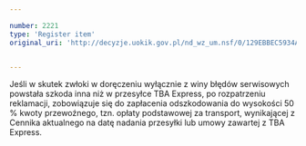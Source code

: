```yaml
---

number: 2221
type: 'Register item'
original_uri: 'http://decyzje.uokik.gov.pl/nd_wz_um.nsf/0/129EBBEC5934A07CC1257847003D93AE?OpenDocument'


---
```


Jeśli w skutek zwłoki w doręczeniu wyłącznie z winy błędów serwisowych powstała szkoda inna niż w przesyłce TBA Express, po rozpatrzeniu reklamacji, zobowiązuje się do zapłacenia odszkodowania do wysokości 50 % kwoty przewoźnego, tzn. opłaty podstawowej za transport, wynikającej z Cennika aktualnego na datę nadania przesyłki lub umowy zawartej z TBA Express.
